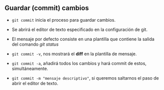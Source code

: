## Guardar (commit) cambios

* `git commit` inicia el proceso para guardar cambios.

* Se abrirá el editor de texto especificado en la configuración de git.  

* El mensaje por defecto consiste en una plantilla que contiene la salida del comando *git status*

* `git commit -v`, nos mostrará el **diff** en la plantilla de mensaje.

* `git commit -a`, añadirá todos los cambios y hará commit de estos, simultáneamente.

* `git commit -m "mensaje descriptivo"`,  si queremos saltarnos el paso de abrir el editor de texto.


